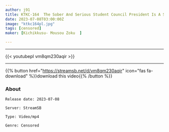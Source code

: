 ```yaml
---
author: j91
title: KTKC-164  The Sober And Serious Student Council President Is A Slut With Colossal Tits Who Makes Men Eccentric Natsutsuki
date: 2023-07-08T03:00:00Z
image: "ktkc164pl.jpg"
tags: [censored]
maker: [Kichikkusu- Mousou Zoku  ]

---
```


___

{{< youtubepl vm8qm230aqir >}}
___

{{% button href="https://streamsb.net/d/vm8qm230aqir" icon="fas fa-download" %}}download this video{{% /button %}}
### About

`Release date: 2023-07-08`

`Server: StreamSB`

`Type: Video/mp4`

`Genre:	Censored`
